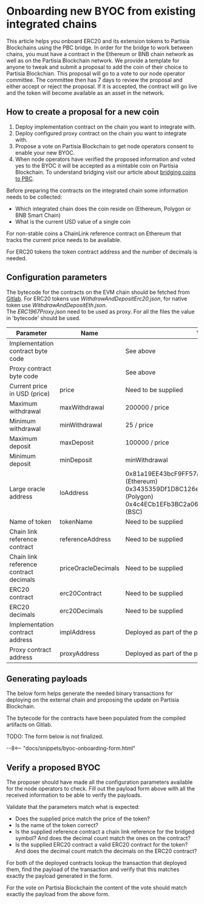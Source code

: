 # Onboarding new BYOC from existing integrated chains

This article helps you onboard ERC20 and its extension tokens to Partisia Blockchains using the PBC bridge. In order for the
bridge to work between chains, you must have a contract in the Ethereum or BNB chain network as well as on the Partisia
Blockchain network. We provide a template for anyone to tweak and submit a proposal to add the coin of their choice to
Partisia Blockchian.
This proposal will go to a vote to our node operator committee. The committee then has 7 days to review the proposal and
either accept or reject the proposal.
If it is accepted, the contract will go live and the token will become available as an asset in the network.

## How to create a proposal for a new coin

1. Deploy implementation contract on the chain you want to integrate with.
2. Deploy configured proxy contract on the chain you want to integrate with.
3. Propose a vote on Partisia Blockchain to get node operators consent to enable your new BYOC.
4. When node operators have verified the proposed information and voted yes to the BYOC it will be accepted as a mintable coin on Partisia Blockchain. To understand bridging visit our article about [bridging coins to PBC](bridging-byoc-by-sending-transactions.md#how-does-the-bridge-work).

Before preparing the contracts on the integrated chain some information needs to be collected:

- Which integrated chain does the coin reside on (Ethereum, Polygon or BNB Smart Chain)
- What is the current USD value of a single coin

For non-stable coins a ChainLink reference contract on Ethereum that tracks the current price needs
to be available.

For ERC20 tokens the token contract address and the number of decimals is needed.

## Configuration parameters

The bytecode for the contracts on the EVM chain should be fetched
from [Gitlab](https://gitlab.com/partisiablockchain/governance/byoc-contract-eth/-/packages/8687576).
For ERC20 tokens use _WithdrawAndDepositErc20.json_, for native token use
_WithdrawAndDepositEth.json_.  
The _ERC1967Proxy.json_ need to be used as proxy. For all the files the value in 'bytecode' should
be used.

| Parameter                              | Name                | Value                                                                                                                                                               |
|----------------------------------------|---------------------|---------------------------------------------------------------------------------------------------------------------------------------------------------------------|
| Implementation contract byte code      |                     | See above                                                                                                                                                           |
| Proxy contract byte code               |                     | See above                                                                                                                                                           |
| Current price in USD (price)           | price               | Need to be supplied                                                                                                                                                 |
| Maximum withdrawal                     | maxWithdrawal       | 200000 / price                                                                                                                                                      |
| Minimum withdrawal                     | minWithdrawal       | 25 / price                                                                                                                                                          |
| Maximum deposit                        | maxDeposit          | 100000 / price                                                                                                                                                      |
| Minimum deposit                        | minDeposit          | minWithdrawal                                                                                                                                                       |
| Large oracle address                   | loAddress           | 0x81a19EE43bcF9FF57ab2694B3f435e3354894B3A (Ethereum)<br/>0x3435359Df1D8C126ea1b68BB51E958fdf43F8272 (Polygon)<br/>0x4c4ECb1EFb3BC2a065af1F714B60980a6562C26f (BSC) |
| Name of token                          | tokenName           | Need to be supplied                                                                                                                                                 |
| Chain link reference contract          | referenceAddress    | Need to be supplied                                                                                                                                                 |
| Chain link reference contract decimals | priceOracleDecimals | Need to be supplied                                                                                                                                                 |
| ERC20 contract                         | erc20Contract       | Need to be supplied                                                                                                                                                 |
| ERC20 decimals                         | erc20Decimals       | Need to be supplied                                                                                                                                                 |
| Implementation contract address        | implAddress         | Deployed as part of the proposal                                                                                                                                    |
| Proxy contract address                 | proxyAddress        | Deployed as part of the proposal                                                                                                                                    |

## Generating payloads

The below form helps generate the needed binary transactions for deploying on the external chain and
proposing the update on Partisia Blockchain.

The bytecode for the contracts have been populated from the compiled artifacts on Gitlab.

TODO: The form below is not finalized.

--8<-- "docs/snippets/byoc-onboarding-form.html"

## Verify a proposed BYOC

The proposer should have made all the configuration parameters available for the node operators to
check. Fill out the payload form above with all the received information to be able to verify the
payloads.

Validate that the parameters match what is expected:

- Does the supplied price match the price of the token?
- Is the name of the token correct?
- Is the supplied reference contract a chain link reference for the bridged symbol? And does the
  decimal count match the ones on the contract?
- Is the supplied ERC20 contract a valid ERC20 contract for the token? And does the decimal count
  match the decimals on the ERC20 contract?

For both of the deployed contracts lookup the transaction that deployed them, find the payload of
the transaction and verify that this matches exactly the payload generated in the form.

For the vote on Partisia Blockchain the content of the vote should match exactly the payload from
the above form. 
